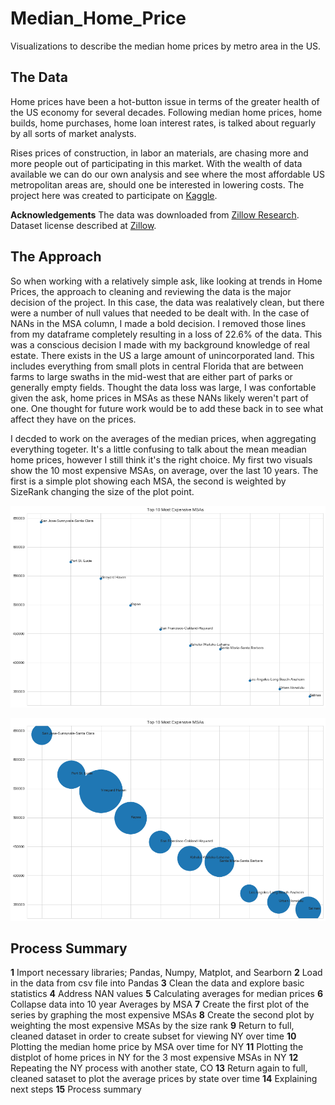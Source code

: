 # Median_Home_Price
Visualizations to describe the median home prices by metro area in the US. 

## The Data

Home prices have been a hot-button issue in terms of the greater health of the US economy for several decades.  Following median home prices, home builds, home purchases, home loan interest rates, is talked about reguarly by all sorts of market analysts.  

Rises prices of construction, in labor an materials, are chasing more and more people out of participating in this market.  With the wealth of data available we can do our own analysis and see where the most affordable US metropolitan areas are, should one be interested in lowering costs.  The project here was created to participate on [Kaggle](https://www.kaggle.com/paultimothymooney/zillow-house-price-data).

__Acknowledgements__
The data was downloaded from [Zillow Research](https://www.zillow.com/research/data/). Dataset license described at [Zillow](https://www.zillow.com/research/data/).

## The Approach

So when working with a relatively simple ask, like looking at trends in Home Prices, the approach to cleaning and reviewing the data is the major decision of the project.  In this case, the data was realatively clean, but there were a number of null values that needed to be dealt with.  In the case of NANs in the MSA column, I made a bold decision.  I removed those lines from my dataframe completely resulting in a loss of 22.6% of the data.  This was a conscious decision I made with my background knowledge of real estate.  There exists in the US a large amount of unincorporated land.  This includes everything from small plots in central Florida that are between farms to large swaths in the mid-west that are either part of parks or generally empty fields.  Thought the data loss was large, I was confortable given the ask, home prices in MSAs as these NANs likely weren't part of one.  One thought for future work would be to add these back in to see what affect they have on the prices.

I decded to work on the averages of the median prices, when aggregating everything togeter.  It's a little confusing to talk about the mean meadian home prices, however I still think it's the right choice. My first two visuals show the 10 most expensive MSAs, on average, over the last 10 years.  The first is a simple plot showing each MSA, the second is weighted by SizeRank changing the size of the plot point.

![Most Expensive MSAs](https://github.com/MissAle17/Median_Home_Price/blob/master/images/most%20exp.png)

![Weighted Most Expensive MSAs](https://github.com/MissAle17/Median_Home_Price/blob/master/images/most%20exp%20w.png)


## Process Summary

__1__ Import necessary libraries; Pandas, Numpy, Matplot, and Searborn
__2__ Load in the data from csv file into Pandas
__3__ Clean the data and explore basic statistics
__4__ Address NAN values
__5__ Calculating averages for median prices
__6__ Collapse data into 10 year Averages by MSA
__7__ Create the first plot of the series by graphing the most expensive MSAs
__8__ Create the second plot by weighting the most expensive MSAs by the size rank
__9__ Return to full, cleaned dataset in order to create subset for viewing NY over time
__10__ Plotting the median home price by MSA over time for NY
__11__ Plotting the distplot of home prices in NY for the 3 most expensive MSAs in NY
__12__ Repeating the NY process with another state, CO
__13__ Return again to full, cleaned sataset to plot the average prices by state over time
__14__ Explaining next steps
__15__ Process summary


